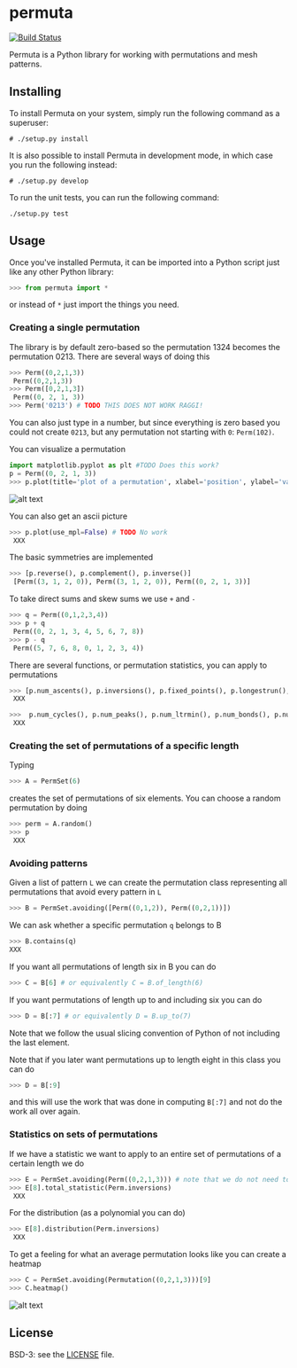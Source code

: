 # permuta

[![Build Status](https://travis-ci.org/PermutaTriangle/Permuta.svg?branch=master)](https://travis-ci.org/PermutaTriangle/Permuta)

Permuta is a Python library for working with permutations and mesh patterns.

## Installing
To install Permuta on your system, simply run the following command as a
superuser:
```
# ./setup.py install
```

It is also possible to install Permuta in development mode, in which case you
run the following instead:
```
# ./setup.py develop
```

To run the unit tests, you can run the following command:
```
./setup.py test
```

## Usage
Once you've installed Permuta, it can be imported into a Python script just
like any other Python library:

```python
>>> from permuta import *
```

or instead of `*` just import the things you need.

### Creating a single permutation

The library is by default zero-based so the permutation 1324 becomes the
permutation 0213. There are several ways of doing this

```python
>>> Perm((0,2,1,3))
 Perm((0,2,1,3))
>>> Perm([0,2,1,3])
 Perm((0, 2, 1, 3))
>>> Perm('0213') # TODO THIS DOES NOT WORK RAGGI!
```

You can also just type in a number, but since everything is zero based you could
not create `0213`, but any permutation not starting with `0`: `Perm(102)`.

You can visualize a permutation

```python
import matplotlib.pyplot as plt #TODO Does this work?
p = Perm((0, 2, 1, 3))
>>> p.plot(title='plot of a permutation', xlabel='position', ylabel='value') # TODO WHY NOT WORK RAGGI?
```

![alt text](https://github.com/PermutaTriangle/Permuta/img/american-mink.jpg "Plot of a permutation")

You can also get an ascii picture

```python
>>> p.plot(use_mpl=False) # TODO No work
 XXX
```

The basic symmetries are implemented
```python
>>> [p.reverse(), p.complement(), p.inverse()]
 [Perm((3, 1, 2, 0)), Perm((3, 1, 2, 0)), Perm((0, 2, 1, 3))]
```

To take direct sums and skew sums we use `+` and `-`

```python
>>> q = Perm((0,1,2,3,4))
>>> p + q
 Perm((0, 2, 1, 3, 4, 5, 6, 7, 8))
>>> p - q
 Perm((5, 7, 6, 8, 0, 1, 2, 3, 4))
```

There are several functions, or permutation statistics, you can apply to
permutations

```python
>>> [p.num_ascents(), p.inversions(), p.fixed_points(), p.longestrun(), p.majorindex(), p.num_cycles()]
 XXX
```

```python
>>>  p.num_cycles(), p.num_peaks(), p.num_ltrmin(), p.num_bonds(), p.num_bonds(), p.num_valleys()
 XXX
```

### Creating the set of permutations of a specific length
Typing

```python
>>> A = PermSet(6)
```

creates the set of permutations of six elements. You can choose a random
permutation by doing

```python
>>> perm = A.random()
>>> p
 XXX
```

### Avoiding patterns
Given a list of pattern `L` we can create the permutation class representing all
permutations that avoid every pattern in `L`

```python
>>> B = PermSet.avoiding([Perm((0,1,2)), Perm((0,2,1))])
```

We can ask whether a specific permutation `q` belongs to B
```python
>>> B.contains(q)
XXX
```

If you want all permutations of length six in B you can do

```python
>>> C = B[6] # or equivalently C = B.of_length(6)
```

If you want permutations of length up to and including six you can do

```python
>>> D = B[:7] # or equivalently D = B.up_to(7)
```

Note that we follow the usual slicing convention of Python of not including the
last element.

Note that if you later want permutations up to length eight in this class you
can do

```python
>>> D = B[:9]
```

and this will use the work that was done in computing `B[:7]` and not do the
work all over again.

### Statistics on sets of permutations

If we have a statistic we want to apply to an entire set of permutations of a
certain length we do

```python
>>> E = PermSet.avoiding(Perm((0,2,1,3))) # note that we do not need to put a single pattern in a list
>>> E[8].total_statistic(Perm.inversions)
 XXX
```

For the distribution (as a polynomial you can do)

```python
>>> E[8].distribution(Perm.inversions)
 XXX
```

To get a feeling for what an average permutation looks like you can create a
heatmap

```python
>>> C = PermSet.avoiding(Permutation((0,2,1,3)))[9]
>>> C.heatmap()
```

![alt text](https://github.com/PermutaTriangle/Permuta/img/american-mink.jpg "Plot of a permutation")

## License
BSD-3: see the [LICENSE](https://github.com/PermutaTriangle/Permuta/blob/master/LICENSE) file.
